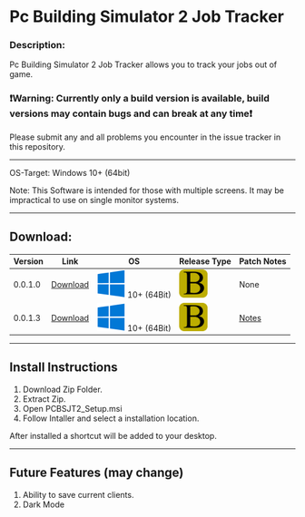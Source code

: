 # Pc Building Simulator 2 Job Tracker

### Description:
Pc Building Simulator 2 Job Tracker allows you to track your jobs out of game.

### **❗Warning: Currently only a build version is available, build versions may contain bugs and can break at any time❗**

Please submit any and all problems you encounter in the issue tracker in this repository.

---
OS-Target: Windows 10+ (64bit)

Note: This Software is intended for those with multiple screens. It may be impractical to use on single monitor systems.
***

## Download:
| Version | Link | OS | Release Type | Patch Notes |
| ------- | ---- | -- | - | - |
| 0.0.1.0 | [Download](https://raw.githubusercontent.com/LoumosTech/Pc-Building-Simulator-2-Job-Tracker/main/Assets/files/PCBS2JT0.0.1.0.zip) | ![image](/Assets/img/windows.png) 10+ (64Bit) | <div style="display:block; margin: auto;"><img src="/Assets/img/build.png" href="https://github.com/LoumosTech/Pc-Building-Simulator-2-Job-Tracker/blob/main/Assets/files/RnB.md" alt="drawing" width="50" height="50" /><div/> | None |
| 0.0.1.3 | [Download](https://raw.githubusercontent.com/LoumosTech/Pc-Building-Simulator-2-Job-Tracker/main/Assets/files/PCBSJT2-0.0.1.3.zip) | ![image](/Assets/img/windows.png) 10+ (64Bit) | <div style="display:block; margin: auto;"><img src="/Assets/img/build.png" href="https://github.com/LoumosTech/Pc-Building-Simulator-2-Job-Tracker/blob/main/Assets/files/RnB.md" alt="drawing" width="50" height="50" /><div/> | [Notes](https://github.com/LoumosTech/Pc-Building-Simulator-2-Job-Tracker/blob/main/Assets/PatchNotes/Patch-0.0.1.3.md) |

***

## Install Instructions

1. Download Zip Folder.
2. Extract Zip.
3. Open PCBSJT2_Setup.msi
4. Follow Intaller and select a installation location.

After installed a shortcut will be added to your desktop.

***
## Future Features (may change)

1. Ability to save current clients.
2. Dark Mode
